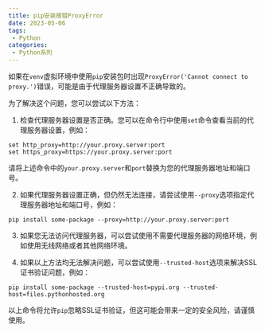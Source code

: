 ```yaml
---
title: pip安装报错ProxyError
date: 2023-05-06
tags:
 - Python
categories:
 - Python系列
---
```


如果在`venv`虚拟环境中使用`pip`安装包时出现`ProxyError('Cannot connect to proxy.')`错误，可能是由于代理服务器设置不正确导致的。

为了解决这个问题，您可以尝试以下方法：

1. 检查代理服务器设置是否正确。您可以在命令行中使用`set`命令查看当前的代理服务器设置，例如：

```
set http_proxy=http://your.proxy.server:port
set https_proxy=https://your.proxy.server:port
```

请将上述命令中的`your.proxy.server`和`port`替换为您的代理服务器地址和端口号。

2. 如果代理服务器设置正确，但仍然无法连接，请尝试使用`--proxy`选项指定代理服务器地址和端口号，例如：

```
pip install some-package --proxy=http://your.proxy.server:port
```

3. 如果您无法访问代理服务器，可以尝试使用不需要代理服务器的网络环境，例如使用无线网络或者其他网络环境。

4. 如果以上方法均无法解决问题，可以尝试使用`--trusted-host`选项来解决SSL证书验证问题，例如：

```
pip install some-package --trusted-host=pypi.org --trusted-host=files.pythonhosted.org
```

以上命令将允许`pip`忽略SSL证书验证，但这可能会带来一定的安全风险，请谨慎使用。